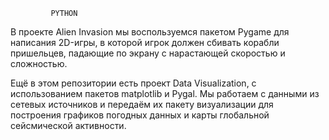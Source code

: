             PYTHON
             
В проекте Alien Invasion  мы воспользуемся пакетом Pygame для написания 2D-игры, в которой игрок должен сбивать корабли пришельцев,
падающие по экрану с нарастающей скоростью и сложностью.

Ещё в этом репозитории есть проект Data Visualization, с использованием пакетов matplotlib и Pygal.
Мы работаем с данными из сетевых источников и передаём их пакету визуализации для построения графиков погодных данных и карты глобальной сейсмической активности.

